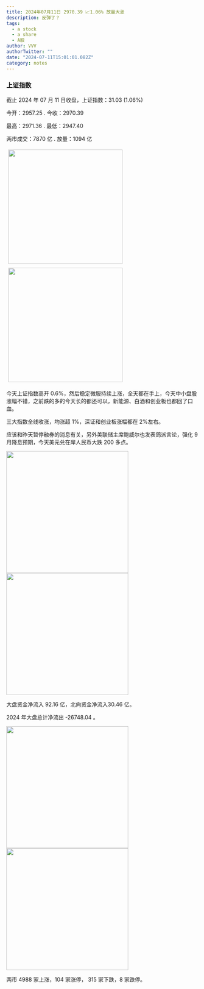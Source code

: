 ```yaml
---
title: 2024年07月11日 2970.39 📈1.06% 放量大涨
description: 反弹了？
tags:
  - a stock
  - a share
  - A股
author: VVV
authorTwitter: ""
date: "2024-07-11T15:01:01.082Z"
category: notes
---
```


### 上证指数

截止 2024 年 07 月 11 日收盘，上证指数：<span class="font-semibold text-r-5">31.03 (1.06%)</span>

今开：<span class="font-semibold text-r-5">2957.25 </span> . 今收：<span class="font-semibold text-r-5">2970.39 </span>

最高：<span class="font-semibold text-r-5">2971.36 </span> . 最低：<span class="font-semibold text-r-5">2947.40 </span>

两市成交：<span class="font-semibold">7870 亿</span> . 放量：<span class="font-semibold text-r-7">1094 亿</span>

<img src="/images/uploads/2024-07/20240711-zs-sh.png" style="width: 300px;display:inline-block;margin: 5px">
<img src="/images/uploads/2024-07/20240711-zs-sh-rk.png" style="width: 300px;display:inline-block;margin: 5px">

今天上证指数高开 0.6%，然后稳定微服持续上涨，全天都在手上，今天中小盘股涨幅不错，之前跌的多的今天长的都还可以，新能源、白酒和创业板也都回了口血。

三大指数全线收涨，均涨超 1%，深证和创业板涨幅都在 2%左右。

应该和昨天暂停融券的消息有关，另外美联储主席鲍威尔也发表鸽派言论，强化 9 月降息预期，今天美元兑在岸人民币大跌 200 多点。

<img src="/images/uploads/2024-07/20240711-zs-global.png" width="320">
<img src="/images/uploads/2024-07/20240711-zs-bs.png" width="320">

大盘资金净流入 <span class="font-semibold text-r-6">92.16 亿</span>，北向资金净流入<span class="font-semibold text-r-5">30.46 亿</span>。

2024 年大盘总计净流出 <span class="font-semibold text-g-8">-26748.04 </span>。

<img src="/images/uploads/2024-07/20240711-zs-as.png" width="320">
<img src="/images/uploads/2024-07/20240711-zs-zdtj.png" width="320">

两市 <span class="font-semibold text-r-6">4988</span> 家上涨，104 家涨停， <span class="text-g-6">315</span> 家下跌，8 家跌停。

